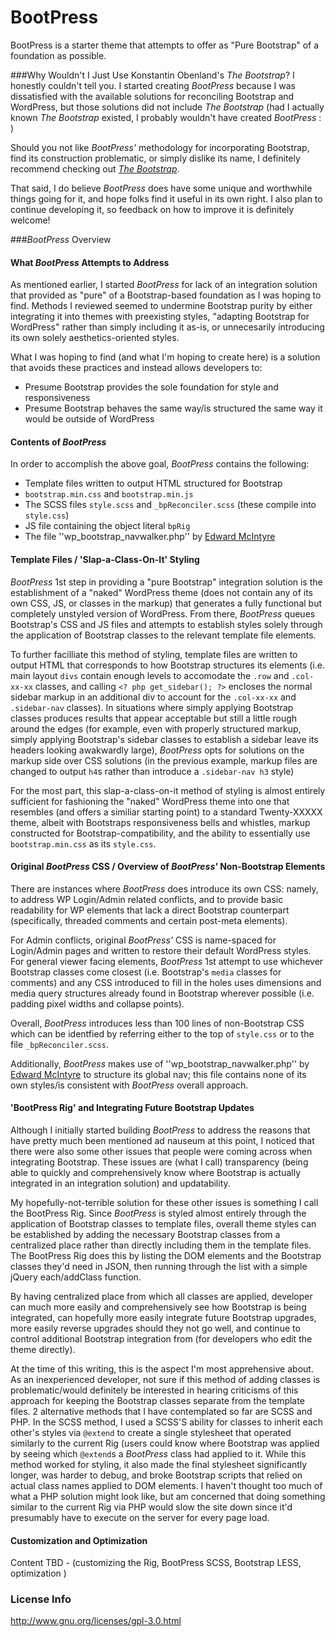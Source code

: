 BootPress
=========

BootPress is a starter theme that attempts to offer as "Pure Bootstrap" of a foundation as possible.


###Why Wouldn't I Just Use Konstantin Obenland's _The Bootstrap_?
I honestly couldn't tell you. I started creating _BootPress_ because I was dissatisfied with the available solutions for reconciling Bootstrap and WordPress, but those solutions did not include _The Bootstrap_ (had I actually known _The Bootstrap_ existed, I probably wouldn't have created _BootPress_ : )

Should you not like _BootPress'_ methodology for incorporating Bootstrap, find its construction problematic, or simply dislike its name, I definitely recommend checking out [_The Bootstrap_](http://en.wp.obenland.it/the-bootstrap/ "The Bootstrap").

That said, I do believe _BootPress_ does have some unique and worthwhile things going for it, and hope folks find it useful in its own right. I also plan to continue developing it, so feedback on how to improve it is definitely welcome!


###_BootPress_ Overview
#### What _BootPress_ Attempts to Address #####
As mentioned earlier, I started _BootPress_ for lack of an integration solution that provided as "pure" of a Bootstrap-based foundation as I was hoping to find.  Methods I reviewed seemed to undermine Bootstrap purity by either integrating it into themes with preexisting styles, "adapting Bootstrap for WordPress" rather than simply including it as-is, or unnecesarily introducing its own solely aesthetics-oriented styles.

What I was hoping to find (and what I'm hoping to create here) is a solution that avoids these practices and instead allows developers to:
- Presume Bootstrap provides the sole foundation for style and responsiveness
- Presume Bootstrap behaves the same way/is structured the same way it would be outside of WordPress


#### Contents of _BootPress_ ####
In order to accomplish the above goal, _BootPress_ contains the following:
- Template files written to output HTML structured for Bootstrap
- ``bootstrap.min.css`` and ``bootstrap.min.js``
- The SCSS files ``style.scss`` and ``_bpReconciler.scss`` (these compile into ``style.css``)
- JS file containing the object literal ``bpRig``
- The file ''wp_bootstrap_navwalker.php'' by [Edward McIntyre](https://github.com/twittem/wp-bootstrap-navwalker)


#### Template Files / 'Slap-a-Class-On-It' Styling ####
_BootPress_ 1st step in providing a "pure Bootstrap" integration solution is the establishment of a "naked" WordPress theme (does not contain any of its own CSS, JS, or classes in the markup) that  generates a fully functional but completely unstyled version of WordPress. From there, _BootPress_ queues Bootstrap's CSS and JS files and attempts to establish styles solely through the application of Bootstrap classes to the relevant template file elements.

To further facilliate this method of styling, template files are written to output HTML that corresponds to how Bootstrap structures its elements (i.e. main layout ``divs`` contain enough levels to accomodate the ``.row`` and ``.col-xx-xx`` classes, and calling ``<? php get_sidebar(); ?>`` encloses the normal sidebar markup in an additional div to account for the ``.col-xx-xx`` and ``.sidebar-nav`` classes).  In situations where simply applying Bootstrap classes produces results that appear acceptable but still a little rough around the edges (for example, even with properly structured markup, simply applying Bootstrap's sidebar classes to establish a sidebar leave its headers looking awakwardly large), _BootPress_ opts for solutions on the markup side over CSS solutions (in the previous example, markup files are changed to output ``h4``s rather than introduce a ``.sidebar-nav h3`` style)

For the most part, this slap-a-class-on-it method of styling is almost entirely sufficient for fashioning the "naked" WordPress theme into one that resembles (and offers a similiar starting point) to a standard Twenty-XXXXX theme, albeit with Bootstraps responsiveness bells and whistles, markup constructed for Bootstrap-compatibility, and the ability to essentially use ``bootstrap.min.css`` as its ``style.css``.


#### Original _BootPress_ CSS / Overview of _BootPress'_ Non-Bootstrap Elements ####
There are instances where _BootPress_ does introduce its own CSS: namely, to address WP Login/Admin related conflicts, and to provide basic readability for WP elements that lack a direct Bootstrap counterpart (specifically, threaded comments and certain post-meta elements).

For Admin conflicts, original _BootPress'_ CSS is name-spaced for Login/Admin pages and written to restore their default WordPress styles. For general viewer facing elements, _BootPress_ 1st attempt to use whichever Bootstrap classes come closest (i.e. Bootstrap's ``media`` classes for comments) and any CSS introduced to fill in the holes uses dimensions and media query structures already found in Bootstrap wherever possible (i.e. padding pixel widths and collapse points). 

Overall, _BootPress_ introduces less than 100 lines of non-Bootstrap CSS which can be identfied by referring either to the top of ``style.css`` or to the file ``_bpReconciler.scss``.

Additionally, _BootPress_ makes use of ''wp_bootstrap_navwalker.php'' by [Edward McIntyre](https://github.com/twittem/wp-bootstrap-navwalker) to structure its global nav; this file contains none of its own styles/is consistent with _BootPress_ overall approach.


#### 'BootPress Rig' and Integrating Future Bootstrap Updates ####
Although I initially started building _BootPress_ to address the reasons that have pretty much been mentioned ad nauseum at this point, I noticed that there were also some other issues that people were coming across when integrating Bootstrap. These issues are (what I call) transparency (being able to quickly and comprehensively know where Bootstrap is actually integrated in an integration solution) and updatability.

My hopefully-not-terrible solution for these other issues is something I call the BootPress Rig. Since _BootPress_ is styled almost entirely through the application of Bootstrap classes to template files, overall theme styles can be established by adding the necessary Bootstrap classes from a centralized place rather than directly including them in the template files. The BootPress Rig does this by listing the DOM elements and the Bootstrap classes they'd need in JSON, then running through the list with a simple jQuery each/addClass function.

By having centralized place from which all classes are applied, developer can much more easily and comprehensively see how Bootstrap is being integrated, can hopefully more easily integrate future Bootstrap upgrades, more easily reverse upgrades should they not go well, and continue to control additional Bootstrap integration from (for developers who edit the theme directly).

At the time of this writing, this is the aspect I'm most apprehensive about. As an inexperienced developer, not sure if this method of adding classes is problematic/would definitely be interested in hearing criticisms of this approach for keeping the Bootstrap classes separate from the template files.  2 alternative methods that I have contemplated so far are SCSS and PHP. In the SCSS method, I used a SCSS'S ability for classes to inherit each other's styles via ``@extend`` to create a single stylesheet that operated similarly to the current Rig (users could know where Bootstrap was applied by seeing which ``@extend``s a _BootPress_ class had applied to it. While this method worked for styling, it also made the final stylesheet significantly longer, was harder to debug, and broke Bootstrap scripts that relied on actual class names applied to DOM elements. I haven't thought too much of what a PHP solution might look like, but am concerned that doing something similar to the current Rig via PHP would slow the site down since it'd presumably have to execute on the server for every page load.




#### Customization and Optimization ####
Content TBD - (customizing the Rig, BootPress SCSS, Bootstrap LESS, optimization )



### License Info
http://www.gnu.org/licenses/gpl-3.0.html